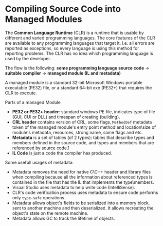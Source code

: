 # Compiling Source Code into Managed Modules

The **Common Language Runtime** (CLR) is a runtime that is usable by different and varied programming languages. The core features of the CLR are available to any programming languages that target it. I.e. all errors are reported as exceptions, so every language is using this method for reporting problems. The CLR has no idea which programming language is used by the developer.

The flow is the following:
**some programming language source code** -> **suitable compiler** -> **managed module (IL and metadata)**

A managed module is a standard 32-bit Microsoft Windows portable executable (PE32) file, or a standard 64-bit exe (PE32+) that requires the CLR to execute.

Parts of a managed Module
- **PE32 or PE32+ header**: standard windows PE file, indicates type of file (GUI, CUI or DLL) and timespan of creating (building). 
- **CRL header** contains version of CRL, some flags, `MethodDef` metadata token of the managed module's entry point method and location\size of module's metadata, resources, strong name, some flags and etc.
- **Metadata** is a set of tables (of 2 types): tables that describe types and members defined in the source code, and types and members that are referenced by source code.1
- **IL Code** is just a code the compiler has produced. 

Some usefull usages of metadata:
- Metadata removes the need for native C\C++ header and library files when compiling because all the information about referenced types is contained in the file that has the IL that implements the type\members.
- Visual Studio uses metadata to help write code (IntelliSense).
- CLR's code verification process uses metadata to ensure code performs only `type-safe` operations.
- Metadata allows object's fields to be serialized into a memory block, sent to another machine and then deserialized. It allows recreating the object's state on the remote machine.
- Metadata allows GC to track the lifetime of objects.